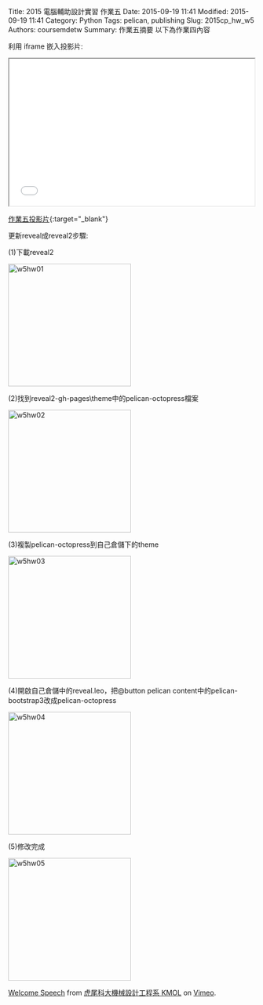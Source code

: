 Title: 2015 電腦輔助設計實習 作業五
Date: 2015-09-19 11:41
Modified: 2015-09-19 11:41
Category: Python
Tags: pelican, publishing
Slug: 2015cp_hw_w5
Authors: coursemdetw
Summary: 作業五摘要
以下為作業四內容

利用 iframe 嵌入投影片:

<iframe src="simplest5.html" width="500" height="300"></iframe>

[作業五投影片](simplest5.html){:target="_blank"}

更新reveal成reveal2步驟:

(1)下載reveal2

<img src="w5hw01.png" width="250" alt="w5hw01"></img>

(2)找到reveal2-gh-pages\theme中的pelican-octopress檔案

<img src="w5hw02.png" width="250" alt="w5hw02"></img>

(3)複製pelican-octopress到自己倉儲下的theme

<img src="w5hw03.png" width="250" alt="w5hw03"></img>

(4)開啟自己倉儲中的reveal.leo，把@button pelican content中的pelican-bootstrap3改成pelican-octopress

<img src="w5hw04.png" width="250" alt="w5hw04"></img>

(5)修改完成

<img src="w5hw05.png" width="250" alt="w5hw05"></img>


 <p><a href="https://vimeo.com/137724068">Welcome Speech</a> from <a href="https://vimeo.com/user24079973">虎尾科大機械設計工程系 KMOL</a> on <a href="https://vimeo.com">Vimeo</a>.</p>
